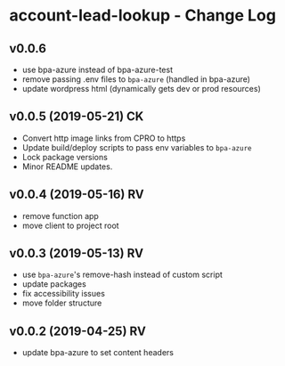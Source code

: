 # account-lead-lookup - Change Log

## v0.0.6
- use bpa-azure instead of bpa-azure-test
- remove passing .env files to `bpa-azure` (handled in bpa-azure)
- update wordpress html (dynamically gets dev or prod resources)

## v0.0.5 (2019-05-21) CK
- Convert http image links from CPRO to https
- Update build/deploy scripts to pass env variables to `bpa-azure`
- Lock package versions
- Minor README updates.

## v0.0.4 (2019-05-16) RV
- remove function app
- move client to project root

## v0.0.3 (2019-05-13) RV
- use `bpa-azure`'s remove-hash instead of custom script
- update packages
- fix accessibility issues
- move folder structure

## v0.0.2 (2019-04-25) RV
- update bpa-azure to set content headers
